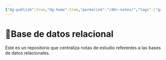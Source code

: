 ```yaml
---
{"dg-publish":true,"dg-home":true,"permalink":"/dbr-notes/","tags":["gardenEntry"],"dgPassFrontmatter":true}
---
```


# 💾Base de datos relacional
Este es un repositorio que centraliza notas de estudio referentes a las bases de datos relacionales. 


